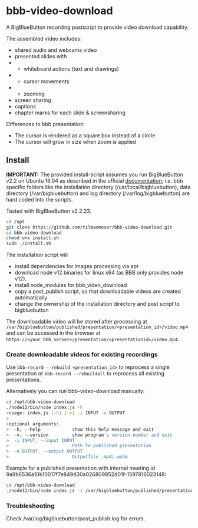 # bbb-video-download
A BigBlueButton recording postscript to provide video download capability.

The assembled video includes:
* shared audio and webcams video
* presented slides with
* * whiteboard actions (text and drawings)
* * cursor movements
* * zooming
* screen sharing
* captions
* chapter marks for each slide & screensharing

Differences to bbb presentation:
* The cursor is rendered as a square box instead of a circle
* The cursor will grow in size when zoom is applied

## Install
**IMPORTANT:** The provided install-script assumes you run BigBlueButton v2.2 on Ubuntu 16.04 as described in the official [documentation](https://docs.bigbluebutton.org/2.2/install.html); i.e. bbb specific folders like the installation directory (/usr/local/bigbluebutton), data directory (/var/bigbluebutton) and log directory (/var/log/bigbluebutton) are hard coded into the scripts.

Tested with BigBlueButton v2.2.23.

```bash
cd /opt
git clone https://github.com/tilmanmoser/bbb-video-download.git
cd bbb-video-download
chmod u+x install.sh
sudo ./install.sh
```

The installation script will
* install dependencies for images processing via apt
* download node v12 binaries for linux x64 (as BBB only provides node v12).
* install node_modules for bbb_video_download
* copy a post_publish script, so that downloadable videos are created automatically
* change the ownership of the installation directory and post script to bigbluebutton

The downloadable video will be stored after processing at `/var/bigbluebutton/published/presentation/<presentation_id>/video.mp4` and can be accessed in the browser at `https://<your_bbb_server>/presentation/<presentationid>/video.mp4`.

### Create downloadable videos for existing recordings
Use `bbb-record --rebuild <presentation_id>` to reprocess a single presentation or `bbb-record --rebuildall` to reprocess all existing presentations.

Alternatively you can run bbb-video-download manually:
```bash
cd /opt/bbb-video-download
./node12/bin/node index.js -h
>usage: index.js [-h] [-v] -i INPUT -o OUTPUT
>
>optional arguments:
>  -h, --help            show this help message and exit
>  -v, --version         show program's version number and exit
>  -i INPUT, --input INPUT
>                        Path to published presentation
>  -o OUTPUT, --output OUTPUT
>                        Outputfile .mp4|.webm
```

Example for a published presentation with internal meeting id 9a9b6536a10b10017f7e849d30a026809852d01f-1597816023148:
```bash
cd /opt/bbb-video-download
./node12/bin/node index.js -i /var/bigbluebutton/published/presentation/9a9b6536a10b10017f7e849d30a026809852d01f-1597816023148 -o your-video.mp4
```

### Troubleshooting
Check /var/log/bigbluebutton/post_publish.log for errors.
